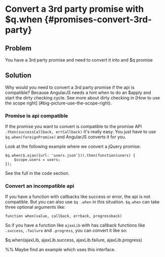 # Convert a 3rd party promise with $q.when {#promises-convert-3rd-party}

## Problem

You have a 3rd party promise and need to convert it into and $q promise


## Solution

Why would you need to convert a 3rd party promise if the api is compatible? Because AngularJS needs a hint when to do
 an $apply and start the dirty checking cycle. See more about dirty checking in [How to use the scope right]
 (#big-picture-use-the-scope-right).


### Promise is api compatible

If the promise you want to convert is compatible to the promise API `.then(successCallback,
errCallback)` it's really easy. You just have to use `$q.when(foreignPromise)` and AngularJS converts it for you.

Look at the following example where we convert a jQuery promise:

    $q.when($.ajax({url: 'users.json'})).then(function(users) {
        $scope.users = users;
    });

See the full in the code section.


### Convert an incompatible api

If you have a function with callbacks like success or error, the api is not compatible. But you can also use `$q .when` in this situation. `$q.when` can take three optional arguments like:

    function when(value, callback, errback, progressback)

So if you have a function like `ajaxLib` with has callback functions like `.success`, `.failure` and `.progress`,
you can convert it like so:

  $q.when(ajaxLib, ajaxLib.success, ajaxLib.failure, ajaxLib.progress)


%% Maybe find an example which uses this interface.

